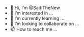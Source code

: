 - 👋 Hi, I’m @SadiTheNew
- 👀 I’m interested in ...
- 🌱 I’m currently learning ...
- 💞️ I’m looking to collaborate on ...
- 📫 How to reach me ...

<!---
SadiTheNew/SadiTheNew is a ✨ special ✨ repository because its `README.md` (this file) appears on your GitHub profile.
You can click the Preview link to take a look at your changes.
--->
